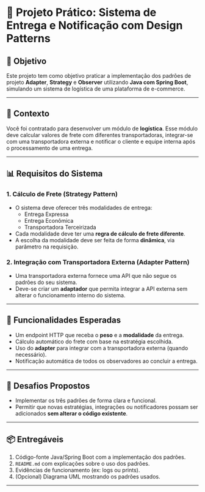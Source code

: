 # 📘 Projeto Prático: Sistema de Entrega e Notificação com Design Patterns

## 🌟 Objetivo
Este projeto tem como objetivo praticar a implementação dos padrões de projeto **Adapter**, **Strategy** e **Observer** utilizando **Java com Spring Boot**, simulando um sistema de logística de uma plataforma de e-commerce.

---

## 📖 Contexto
Você foi contratado para desenvolver um módulo de **logística**. Esse módulo deve calcular valores de frete com diferentes transportadoras, integrar-se com uma transportadora externa e notificar o cliente e equipe interna após o processamento de uma entrega.

---

## 📊 Requisitos do Sistema

### 1. Cálculo de Frete (**Strategy Pattern**)
- O sistema deve oferecer três modalidades de entrega:
  - Entrega Expressa
  - Entrega Econômica
  - Transportadora Terceirizada
- Cada modalidade deve ter uma **regra de cálculo de frete diferente**.
- A escolha da modalidade deve ser feita de forma **dinâmica**, via parâmetro na requisição.

### 2. Integração com Transportadora Externa (**Adapter Pattern**)
- Uma transportadora externa fornece uma API que não segue os padrões do seu sistema.
- Deve-se criar um **adaptador** que permita integrar a API externa sem alterar o funcionamento interno do sistema.

---

## 🚀 Funcionalidades Esperadas
- Um endpoint HTTP que receba o **peso** e a **modalidade** da entrega.
- Cálculo automático do frete com base na estratégia escolhida.
- Uso do **adapter** para integrar com a transportadora externa (quando necessário).
- Notificação automática de todos os observadores ao concluir a entrega.

---

## 🧠 Desafios Propostos
- Implementar os três padrões de forma clara e funcional.
- Permitir que novas estratégias, integrações ou notificadores possam ser adicionados **sem alterar o código existente**.

---

## 📦 Entregáveis
1. Código-fonte Java/Spring Boot com a implementação dos padrões.
2. `README.md` com explicações sobre o uso dos padrões.
3. Evidências de funcionamento (ex: logs ou prints).
4. (Opcional) Diagrama UML mostrando os padrões usados.

---


